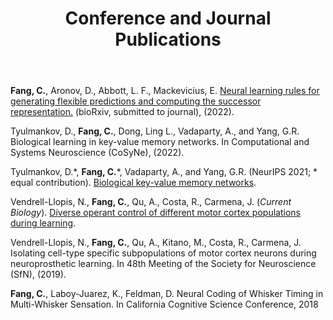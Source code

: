 ﻿---
title: "Conference and Journal Publications"
---

**Fang, C.**, Aronov, D., Abbott, L. F., Mackevicius, E. [Neural learning rules for generating flexible predictions and computing the successor representation.](https://www.biorxiv.org/content/10.1101/2022.05.18.492543v1) (bioRxiv, submitted to journal), (2022).

Tyulmankov, D., **Fang, C.**, Dong, Ling L., Vadaparty, A., and Yang, G.R. Biological learning in key-value memory networks. In Computational and Systems Neuroscience (CoSyNe), (2022).

Tyulmankov, D.\*, **Fang, C.**\*, Vadaparty, A., and Yang, G.R. (NeurIPS 2021; * equal contribution). [Biological key-value memory networks](https://arxiv.org/abs/2110.13976#).

Vendrell-Llopis, N., **Fang, C.**, Qu, A., Costa, R., Carmena, J. (_Current Biology_). [Diverse operant control of different motor cortex populations during learning](https://www.sciencedirect.com/science/article/pii/S0960982222002287).

Vendrell-Llopis, N., **Fang, C.**, Qu, A., Kitano, M., Costa, R., Carmena, J. Isolating cell-type specific subpopulations of motor cortex neurons during neuroprosthetic learning. In 48th Meeting of the Society for Neuroscience (SfN), (2019).

**Fang, C.**, Laboy-Juarez, K., Feldman, D. Neural Coding of Whisker Timing in Multi-Whisker Sensation. In California Cognitive Science Conference, 2018

